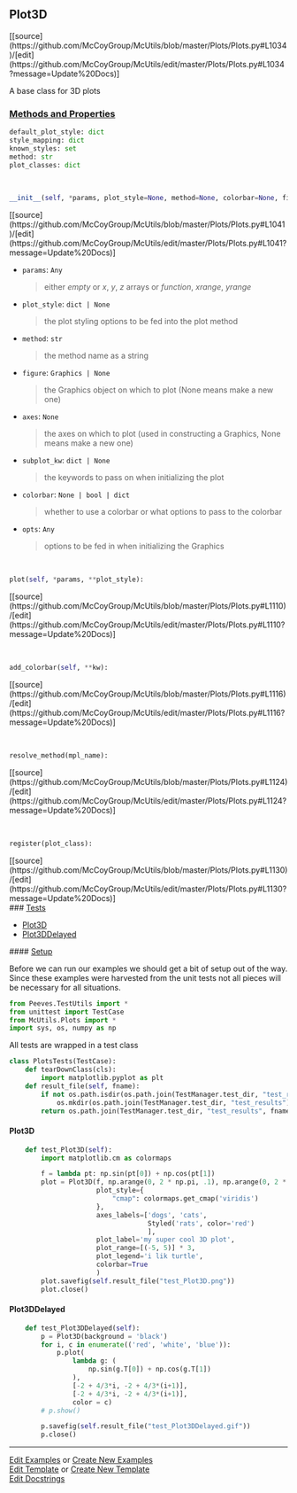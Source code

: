 ## <a id="McUtils.Plots.Plots.Plot3D">Plot3D</a> 
<div class="docs-source-link" markdown="1">
[[source](https://github.com/McCoyGroup/McUtils/blob/master/Plots/Plots.py#L1034)/[edit](https://github.com/McCoyGroup/McUtils/edit/master/Plots/Plots.py#L1034?message=Update%20Docs)]
</div>

A base class for 3D plots

<div class="collapsible-section">
 <div class="collapsible-section collapsible-section-header" markdown="1">
 
### <a class="collapse-link" data-toggle="collapse" href="#methods">Methods and Properties</a> <a class="float-right" data-toggle="collapse" href="#methods"><i class="fa fa-chevron-down"></i></a>

 </div>
 <div class="collapsible-section collapsible-section-body collapse" id="methods" markdown="1">

```python
default_plot_style: dict
style_mapping: dict
known_styles: set
method: str
plot_classes: dict
```
<a id="McUtils.Plots.Plots.Plot3D.__init__" class="docs-object-method">&nbsp;</a> 
```python
__init__(self, *params, plot_style=None, method=None, colorbar=None, figure=None, axes=None, subplot_kw=None, **opts): 
```
<div class="docs-source-link" markdown="1">
[[source](https://github.com/McCoyGroup/McUtils/blob/master/Plots/Plots.py#L1041)/[edit](https://github.com/McCoyGroup/McUtils/edit/master/Plots/Plots.py#L1041?message=Update%20Docs)]
</div>


- `params`: `Any`
    >either _empty_ or _x_, _y_, _z_ arrays or _function_, _xrange_, _yrange_
- `plot_style`: `dict | None`
    >the plot styling options to be fed into the plot method
- `method`: `str`
    >the method name as a string
- `figure`: `Graphics | None`
    >the Graphics object on which to plot (None means make a new one)
- `axes`: `None`
    >the axes on which to plot (used in constructing a Graphics, None means make a new one)
- `subplot_kw`: `dict | None`
    >the keywords to pass on when initializing the plot
- `colorbar`: `None | bool | dict`
    >whether to use a colorbar or what options to pass to the colorbar
- `opts`: `Any`
    >options to be fed in when initializing the Graphics

<a id="McUtils.Plots.Plots.Plot3D.plot" class="docs-object-method">&nbsp;</a> 
```python
plot(self, *params, **plot_style): 
```
<div class="docs-source-link" markdown="1">
[[source](https://github.com/McCoyGroup/McUtils/blob/master/Plots/Plots.py#L1110)/[edit](https://github.com/McCoyGroup/McUtils/edit/master/Plots/Plots.py#L1110?message=Update%20Docs)]
</div>

<a id="McUtils.Plots.Plots.Plot3D.add_colorbar" class="docs-object-method">&nbsp;</a> 
```python
add_colorbar(self, **kw): 
```
<div class="docs-source-link" markdown="1">
[[source](https://github.com/McCoyGroup/McUtils/blob/master/Plots/Plots.py#L1116)/[edit](https://github.com/McCoyGroup/McUtils/edit/master/Plots/Plots.py#L1116?message=Update%20Docs)]
</div>

<a id="McUtils.Plots.Plots.Plot3D.resolve_method" class="docs-object-method">&nbsp;</a> 
```python
resolve_method(mpl_name): 
```
<div class="docs-source-link" markdown="1">
[[source](https://github.com/McCoyGroup/McUtils/blob/master/Plots/Plots.py#L1124)/[edit](https://github.com/McCoyGroup/McUtils/edit/master/Plots/Plots.py#L1124?message=Update%20Docs)]
</div>

<a id="McUtils.Plots.Plots.Plot3D.register" class="docs-object-method">&nbsp;</a> 
```python
register(plot_class): 
```
<div class="docs-source-link" markdown="1">
[[source](https://github.com/McCoyGroup/McUtils/blob/master/Plots/Plots.py#L1130)/[edit](https://github.com/McCoyGroup/McUtils/edit/master/Plots/Plots.py#L1130?message=Update%20Docs)]
</div>

 </div>
</div>



<div class="collapsible-section">
 <div class="collapsible-section collapsible-section-header" markdown="1">
### <a class="collapse-link" data-toggle="collapse" href="#tests">Tests</a> <a class="float-right" data-toggle="collapse" href="#tests"><i class="fa fa-chevron-down"></i></a>
 </div>
<div class="collapsible-section collapsible-section-body collapse show" id="tests" markdown="1">

- [Plot3D](#Plot3D)
- [Plot3DDelayed](#Plot3DDelayed)

<div class="collapsible-section">
 <div class="collapsible-section collapsible-section-header" markdown="1">
#### <a class="collapse-link" data-toggle="collapse" href="#test-setup">Setup</a> <a class="float-right" data-toggle="collapse" href="#test-setup"><i class="fa fa-chevron-down"></i></a>
 </div>
 <div class="collapsible-section collapsible-section-body collapse" id="test-setup" markdown="1">

Before we can run our examples we should get a bit of setup out of the way.
Since these examples were harvested from the unit tests not all pieces
will be necessary for all situations.
```python
from Peeves.TestUtils import *
from unittest import TestCase
from McUtils.Plots import *
import sys, os, numpy as np
```

All tests are wrapped in a test class
```python
class PlotsTests(TestCase):
    def tearDownClass(cls):
        import matplotlib.pyplot as plt
    def result_file(self, fname):
        if not os.path.isdir(os.path.join(TestManager.test_dir, "test_results")):
            os.mkdir(os.path.join(TestManager.test_dir, "test_results"))
        return os.path.join(TestManager.test_dir, "test_results", fname)
```

 </div>
</div>

#### <a name="Plot3D">Plot3D</a>
```python
    def test_Plot3D(self):
        import matplotlib.cm as colormaps

        f = lambda pt: np.sin(pt[0]) + np.cos(pt[1])
        plot = Plot3D(f, np.arange(0, 2 * np.pi, .1), np.arange(0, 2 * np.pi, .1),
                      plot_style={
                          "cmap": colormaps.get_cmap('viridis')
                      },
                      axes_labels=['dogs', 'cats',
                                   Styled('rats', color='red')
                                   ],
                      plot_label='my super cool 3D plot',
                      plot_range=[(-5, 5)] * 3,
                      plot_legend='i lik turtle',
                      colorbar=True
                      )
        plot.savefig(self.result_file("test_Plot3D.png"))
        plot.close()
```
#### <a name="Plot3DDelayed">Plot3DDelayed</a>
```python
    def test_Plot3DDelayed(self):
        p = Plot3D(background = 'black')
        for i, c in enumerate(('red', 'white', 'blue')):
            p.plot(
                lambda g: (
                    np.sin(g.T[0]) + np.cos(g.T[1])
                ),
                [-2 + 4/3*i, -2 + 4/3*(i+1)],
                [-2 + 4/3*i, -2 + 4/3*(i+1)],
                color = c)
        # p.show()

        p.savefig(self.result_file("test_Plot3DDelayed.gif"))
        p.close()
```

 </div>
</div>

___

[Edit Examples](https://github.com/McCoyGroup/McUtils/edit/gh-pages/ci/examples/McUtils/Plots/Plots/Plot3D.md) or 
[Create New Examples](https://github.com/McCoyGroup/McUtils/new/gh-pages/?filename=ci/examples/McUtils/Plots/Plots/Plot3D.md) <br/>
[Edit Template](https://github.com/McCoyGroup/McUtils/edit/gh-pages/ci/docs/McUtils/Plots/Plots/Plot3D.md) or 
[Create New Template](https://github.com/McCoyGroup/McUtils/new/gh-pages/?filename=ci/docs/templates/McUtils/Plots/Plots/Plot3D.md) <br/>
[Edit Docstrings](https://github.com/McCoyGroup/McUtils/edit/master/Plots/Plots.py#L1034?message=Update%20Docs)
